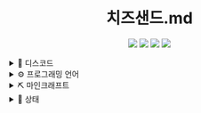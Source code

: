 <div align="center">

  # 치즈샌드.md
  [![](https://img.shields.io/badge/-choijoung1479@gmail.com-EA4335?style=for-the-badge&logo=Gmail&logoColor=fcfcfc)](mailto:choijoung1479@gmail.com)
  [![](https://dcbadge.vercel.app/api/shield/541524642662318080)](mailto:cheesesand)
  [![](https://img.shields.io/badge/-cheesesand__-9146FF?style=for-the-badge&logo=Twitch&logoColor=fcfcfc)](https://www.twitch.tv/cheesesand_)
  [![](https://img.shields.io/badge/-CheeseSand-FF0000?style=for-the-badge&logo=Youtube&logoColor=fcfcfc)](https://www.youtube.com/@CheeseSand)
</div>

<details><summary>💬 디스코드</summary>
<ul style="list-style-type: none;">

  [<img src="res/치즈샌드_디스코드.png" width="48px"></img>](https://discord.gg/U6squ2hbyp)
  [<img src="res/CHEESESAND_ONLINE.png" width="48px"></img>](https://discord.com/df7xkSqyDP)
</ui>
</details>

<details><summary>⚙️ 프로그래밍 언어</summary>
<ul style="list-style-type: none;">

  ![C](https://img.shields.io/badge/C-A8B9CC?style=for-the-badge&logo=C&logoColor=fcfcfc)
  ![Python](https://img.shields.io/badge/Python-3776AB?style=for-the-badge&logo=Python&logoColor=fcfcfc)
  ![Kotlin](https://img.shields.io/badge/Kotlin-7F52FF?style=for-the-badge&logo=Kotlin&logoColor=fcfcfc)
</ui>
</details>

<details><summary>⛏️ 마인크래프트</summary>
<ul style="list-style-type: none;">

<li><details><summary>서버</summary>
<ul style="list-style-type: none;">
  <li><p>test 1</p></li>
  <li><p>test 2</p></li>
  <li><p>test 3</p></li>
</ul>
</details></li>

<li><details><summary>프로젝트</summary>
<ul style="list-style-type: none;">
  <li><p>test 1</p></li>
  <li><p>test 2</p></li>
  <li><p>test 3</p></li>
</ul>
</details></li>

</ul>
</details>

<details><summary>📑 상태</summary>
<ul style="list-style-type: none;">
  
  [<img src="http://github-profile-summary-cards.vercel.app/api/cards/profile-details?username=CheeseSand&theme=default"></img>](https://github.com/CheeseSand)
  [<img src="https://github-contribution-stats.vercel.app/api/?username=CheeseSand"></img>](https://github.com/CheeseSand)
  [<img src="https://github-readme-stats.vercel.app/api?username=CheeseSand&count_private=true&show_icons=true&include_all_commits=true"></img>](https://github.com/CheeseSand)
<ul>
</details>